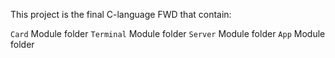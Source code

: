 This project is the final C-language FWD that contain:

`Card` Module folder
`Terminal` Module folder
`Server` Module folder
`App` Module folder